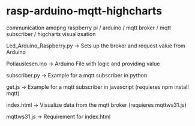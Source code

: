 # rasp-arduino-mqtt-highcharts
communication amopng raspberry pi / arduino / mqtt broker / mqtt subscriber / higcharts visualizsation

Led_Arduino_Raspberry.py -> Sets up the broker and request value from Arduino

Potiauslesen.ino -> Arduino File with logic and providing value

subscriber.py -> Example for a mqtt subscriber in python

get.js -> Example for a mqtt subscriber in javascript (requieres npm install mqtt)

index.html -> Visualize data from the mqtt broker (requieres mqttws31.js)

mqttws31.js -> Requirement for index.html
